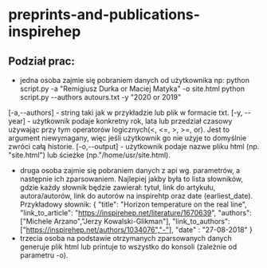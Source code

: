 # preprints-and-publications-inspirehep

## Podział prac:
- jedna osoba zajmie się pobraniem danych od użytkownika np:
	python script.py -a "Remigiusz Durka or Maciej Matyka" -o site.html
	python script.py --authors autours.txt -y "2020 or 2019"

[-a,--authors] - string taki jak w przykładzie lub plik w formacie txt.
[-y, --year] - użytkownik podaje konkretny rok, lata lub przedział czasowy używając przy tym operatorów logicznych(<, <=, >, >=, or). Jest to argument niewymagany, więc jeśli użytkownik go nie użyje to domyślnie zwróci całą historie.
[-o,--output] - użytkownik podaje nazwe pliku html (np. "site.html") lub ścieżke (np."/home/usr/site.html).

- druga osoba zajmie się pobraniem danych z api wg. parametrów, a następnie ich zparsowaniem. Najlepiej jakby była to lista słowników, 
gdzie każdy słownik będzie zawierał: tytuł, link do artykułu, autora/autorów, link do autorów na inspirehtp oraz date (earliest_date).
Przykładowy słownik:
{
"title": "Horizon temperature on the real line",
"link_to_article": "https://inspirehep.net/literature/1670639",
"authors": ["Michele Arzano","Jerzy Kowalski-Glikman"],
"link_to_authors": ["https://inspirehep.net/authors/1034076","-"],
"date" : "27-08-2018"
}
- trzecia osoba na podstawie otrzymanych zparsowanych danych generuje plik html lub printuje to wszystko do konsoli (zależnie od parametru -o). 
